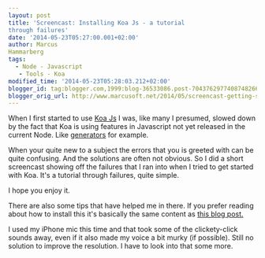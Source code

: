 ```yaml
---
layout: post
title: 'Screencast: Installing Koa Js - a tutorial
through failures'
date: '2014-05-23T05:27:00.001+02:00'
author: Marcus
Hammarberg
tags:
  - Node - Javascript
   - Tools - Koa
modified_time: '2014-05-23T05:28:03.212+02:00'
blogger_id: tag:blogger.com,1999:blog-36533086.post-7043762977408748266
blogger_orig_url: http://www.marcusoft.net/2014/05/screencast-getting-started-with-koa-js.html
---
```



<div dir="ltr" style="text-align: left;" trbidi="on">

When I first started to use
<a href="http://www.koajs.com/" target="_blank">Koa Js</a> I was, like
many I presumed, slowed down by the fact that Koa is using features in
Javascript not yet released in the current Node. Like
<a href="http://www.marcusoft.net/2014/04/koaGenYield.html"
target="_blank">generators</a> for example.

When your quite new to a subject the errors that you is greeted with can
be quite confusing. And the solutions are often not obvious. So I did a
short screencast showing off the failures that I ran into when I tried
to get started with Koa. It's a tutorial through failures, quite
simple.


I hope you enjoy it.

<div class="separator" style="clear: both; text-align: center;">

</div>


There are also some tips that have helped me in there. If you prefer
reading about how to install this it's basically the same content as
<a href="http://www.marcusoft.net/2014/03/koaintro.html"
target="_blank">this blog post.</a>

I used my iPhone mic this time and that took some of the clickety-click
sounds away, even if it also made my voice a bit murky (if possible).
Still no solution to improve the resolution. I have to look into that
some more. 

</div>
